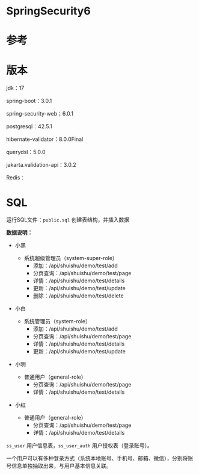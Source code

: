 # SpringSecurity6

# 参考




# 版本
jdk：17

spring-boot：3.0.1

spring-security-web；6.0.1

postgresql：42.5.1

hibernate-validator：8.0.0Final

querydsl：5.0.0

jakarta.validation-api：3.0.2

Redis：


# SQL

运行SQL文件：`public.sql` 创建表结构，并插入数据

**数据说明：**

- 小黑
    - 系统超级管理员（system-super-role）
        - 添加：/api/shuishu/demo/test/add
        - 分页查询：/api/shuishu/demo/test/page
        - 详情：/api/shuishu/demo/test/details
        - 更新：/api/shuishu/demo/test/update
        - 删除：/api/shuishu/demo/test/delete

- 小白
    - 系统管理员（system-role）
        - 添加：/api/shuishu/demo/test/add
        - 分页查询：/api/shuishu/demo/test/page
        - 详情：/api/shuishu/demo/test/details
        - 更新：/api/shuishu/demo/test/update
- 小明
    - 普通用户（general-role）
        - 分页查询：/api/shuishu/demo/test/page
        - 详情：/api/shuishu/demo/test/details
- 小红
    - 普通用户（general-role）
        - 分页查询：/api/shuishu/demo/test/page
        - 详情：/api/shuishu/demo/test/details

`ss_user` 用户信息表，`ss_user_auth` 用户授权表（登录账号）。

一个用户可以有多种登录方式（系统本地账号、手机号、邮箱、微信），分别将账号信息单独抽取出来，与用户基本信息关联。






